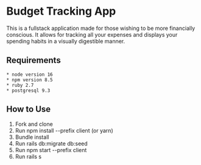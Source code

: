 # Budget Tracking App
This is a fullstack application made for those wishing to be more financially conscious. It allows for tracking all your expenses and displays your spending habits in a visually digestible manner.

## Requirements
    * node version 16
    * npm version 8.5
    * ruby 2.7
    * postgresql 9.3

## How to Use
1. Fork and clone
2. Run npm install --prefix client (or yarn)
3. Bundle install
4. Run rails db:migrate db:seed
5. Run npm start --prefix client
6. Run rails s